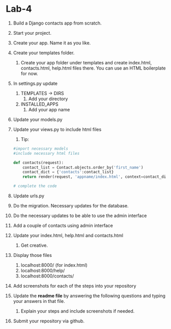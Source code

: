 # Lab-4

1. Build a Django contacts app from scratch.
2. Start your project.
3. Create your app. Name it as you like.
4. Create your templates folder.
    1. Create your app folder under templates and create index.html, contacts.html, help.html files there. You can use an HTML boilerplate for now.
5. In settings.py update
    1. TEMPLATES -> DIRS
        1. Add your directory
    2. INSTALLED_APPS
        1. Add your app name
6. Update your models.py
7. Update your views.py to include html files
    1. Tip:

    ```python
    #import necessary models
    #include necessary html files

    def contacts(request):
    	contact_list = Contact.objects.order_by('first_name')
    	contact_dict = {'contacts':contact_list}
    	return render(request, 'appname/index.html', context=contact_dict)

    # complete the code
    ```

8. Update urls.py
9. Do the migration. Necessary updates for the database.
10. Do the necessary updates to be able to use the admin interface
11. Add a couple of contacts using admin interface
12. Update your index.html, help.html and contacts.html
    1. Get creative.
13. Display those files
    1. localhost:8000/ (for index.html)
    2. localhost:8000/help/
    3. localhost:8000/contacts/
14. Add screenshots for each of the steps into your repository
15. Update the **readme file** by answering the following questions and typing your answers in that file.
    1. Explain your steps and include screenshots if needed.
16. Submit your repository via github.
